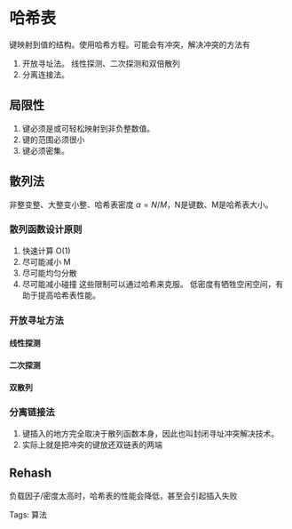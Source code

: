 # 哈希表
键映射到值的结构。使用哈希方程。可能会有冲突，解决冲突的方法有

1. 开放寻址法。 线性探测、二次探测和双倍散列
2. 分离连接法。

## 局限性
1. 键必须是或可轻松映射到非负整数值。
2. 键的范围必须很小
3. 键必须密集。

## 散列法
非整变整、大整变小整、哈希表密度 $\alpha=N/M$，N是键数、M是哈希表大小。

### 散列函数设计原则
1. 快速计算 O(1)
2. 尽可能减小 M
3. 尽可能均匀分散
4. 尽可能减小碰撞
这些限制可以通过哈希来克服。
低密度有牺牲空闲空间，有助于提高哈希表性能。

### 开放寻址方法
#### 线性探测
#### 二次探测
#### 双散列

### 分离链接法
1. 键插入的地方完全取决于散列函数本身，因此也叫封闭寻址冲突解决技术。
2. 实际上就是把冲突的键放还双链表的两端

## Rehash
负载因子/密度太高时，哈希表的性能会降低，甚至会引起插入失败


Tags:
  算法